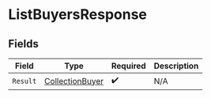 # ListBuyersResponse


## Fields

| Field                                                         | Type                                                          | Required                                                      | Description                                                   |
| ------------------------------------------------------------- | ------------------------------------------------------------- | ------------------------------------------------------------- | ------------------------------------------------------------- |
| `Result`                                                      | [CollectionBuyer](../../Models/Components/CollectionBuyer.md) | :heavy_check_mark:                                            | N/A                                                           |
